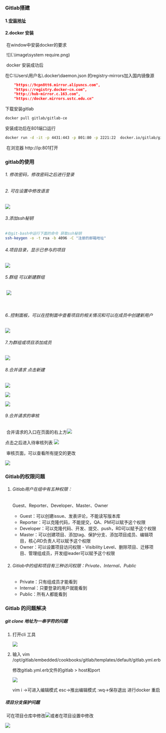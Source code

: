 ### Gitlab搭建

#### 	1.[安装地址](https://www.baidu.com/link?url=aZM2Rec8yGmYP6nGkSJ2efx2Vhi7KVLeIfyUxn_uBQrmfB7mUorjHjfJJQQmboqf&wd=&eqid=dbe571f60023d089000000035fcb32)

####      2.docker 安装

​		在window中安装docker的要求

​        ![](.\image\system require.png)

​         docker 安装成功后

在C:\Users\用户名\\.docker\daemon.json 的registry-mirrors加入国内镜像源

```json
    "https://9cpn8tt6.mirror.aliyuncs.com",
    "https://registry.docker-cn.com",
    "http://hub-mirror.c.163.com",
    "https://docker.mirrors.ustc.edu.cn"
```

下载安装gitlab

```bash
docker pull gitlab/gitlab-ce
```

安装成功后在801端口运行

```bash
docker run -d -it -p 4431:443 -p 801:80 -p 2221:22  docker.io/gitlab/gitlab-ce
```

​    在浏览器  http://ip:801打开

### gitlab的使用

######         1. 修改密码，修改密码之后进行登录 

######        2.    可在设置中修改语言

![](.\image\language.png)

###### 3.添加ssh秘钥

```bash
#在git-bash中运行下面的命令 获取ssh秘钥
ssh-keygen -o -t rsa -b 4096 -C "注册的邮箱地址"
```



###### 4.项目目录，显示已参与的项目

![](.\image\project.png)

###### 5.群组 可以新建群组

​	![](.\image\group.png)

​	

###### 6..控制面板，可以在控制面中查看项目的相关情况和可以在成员中创建新用户

![](.\image\panl.png)

###### 7.为群组或项目添加成员

![](.\image\user.png)

###### 8.合并请求  点击新建

![](.\image\mergeRequest.png)

![](E:\git\markdown\image\newMergeR.png)



![](.\image\newMergeRequest1.png)

###### 9.合并请求的审核

​	合并请求的入口在页面的右上方![](.\image\审核入口.png)

  点击之后进入待审核列表			![](.\image\待审核list.png)

​    审核页面，可以查看所有提交的更改

![](.\image\审核.png)

### Gitlab的权限问题

1. ###### Gitlab用户在组中有五种权限：

   Guest、Reporter、Developer、Master、Owner

   - Guest：可以创建issue、发表评论，不能读写版本库
   - Reporter：可以克隆代码，不能提交，QA、PM可以赋予这个权限
   - Developer：可以克隆代码、开发、提交、push，RD可以赋予这个权限
   - Master：可以创建项目、添加tag、保护分支、添加项目成员、编辑项目，核心RD负责人可以赋予这个权限
   - Owner：可以设置项目访问权限 - Visibility Level、删除项目、迁移项目、管理组成员，开发组leader可以赋予这个权限

2. ###### Gitlab中的组和项目有三种访问权限：Private、Internal、Public

   - Private：只有组成员才能看到
   - Internal：只要登录的用户就能看到
   - Public：所有人都能看到

### Gitlab 的问题解决

#####   git clone 地址为一串字符的问题

1. 打开cli 工具

   ![](.\image\docker-cli.png)

2. 输入 vim  /opt/gitlab/embedded/cookbooks/gitlab/templates/default/gitlab.yml.erb

   修改gitlab.yml.erb文件的gitlab > host和port

   ![](.\image\ip.png)

   vim    i ->可进入编辑模式    esc->推出编辑模式     :wq->保存退出       进行docker 重启

##### 项目分支保护问题

​		可在项目仓库中修改![](.\image\branch-protect.png)或者在项目设置中修改

![](E:\git\markdown\image\setting.png)